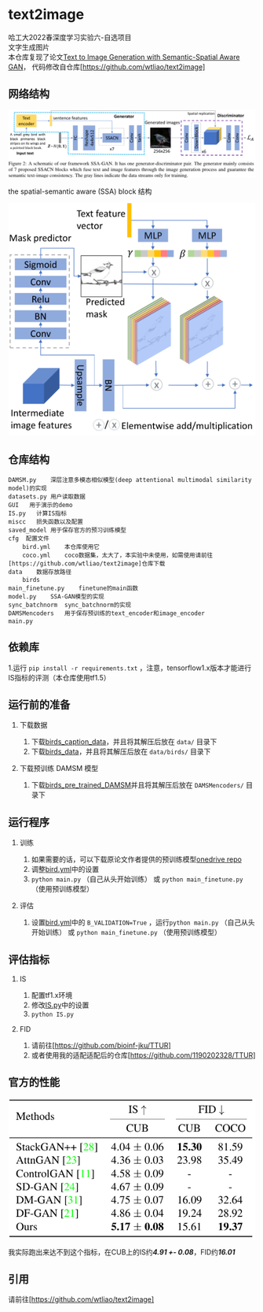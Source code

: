 # text2image

哈工大2022春深度学习实验六-自选项目  
文字生成图片  
本仓库复现了论文[Text to Image Generation with Semantic-Spatial Aware GAN]，
代码修改自仓库[https://github.com/wtliao/text2image]

## 网络结构
![network_structure](./figures/framework.png)

the spatial-semantic aware (SSA) block 结构 

![ssacn](./figures/ssacn.png)

## 仓库结构 
    
    DAMSM.py    深层注意多模态相似模型(deep attentional multimodal similarity model)的实现
    datasets.py 用户读取数据
    GUI   用于演示的demo
    IS.py   计算IS指标
    miscc   损失函数以及配置
    saved_model 用于保存官方的预习训练模型
    cfg  配置文件
        bird.yml    本仓库使用它
        coco.yml    coco数据集，太大了，本实验中未使用，如需使用请前往[https://github.com/wtliao/text2image]仓库下载
    data    数据存放路径
        birds
    main_finetune.py    finetune的main函数
    model.py    SSA-GAN模型的实现
    sync_batchnorm  sync_batchnorm的实现
    DAMSMencoders   用于保存预训练的text_encoder和image_encoder
    main.py
    
        

## 依赖库

1.运行 `pip install -r requirements.txt` ，注意，tensorflow1.x版本才能进行IS指标的评测（本仓库使用tf1.5）


## 运行前的准备  

1. 下载数据  
    1. 下载[birds_caption_data]，并且将其解压后放在 `data/` 目录下
    2. 下载[birds_data]，并且将其解压后放在 `data/birds/` 目录下

2. 下载预训练 DAMSM 模型
    1. 下载[birds_pre_trained_DAMSM]并且将其解压后放在 `DAMSMencoders/` 目录下
    

## 运行程序
1. 训练
    1. 如果需要的话，可以下载原论文作者提供的预训练模型[onedrive repo] 
    2. 调整[bird.yml]中的设置
    3. `python main.py` （自己从头开始训练） 或  `python main_finetune.py` （使用预训练模型）

2. 评估
    1. 设置[bird.yml]中的 `B_VALIDATION=True` ，运行`python main.py` （自己从头开始训练） 或  `python main_finetune.py` （使用预训练模型）
    
## 评估指标
1. IS
    1. 配置tf1.x环境
    2. 修改[IS.py]中的设置
    2. `python IS.py` 
 
2. FID
    1. 请前往[https://github.com/bioinf-jku/TTUR]
    2. 或者使用我的适配适配后的仓库[https://github.com/1190202328/TTUR]


## 官方的性能


![results](./figures/results.png)

我实际跑出来达不到这个指标，在CUB上的IS约***4.91 +- 0.08***，FID约***16.01***
## 引用

请前往[https://github.com/wtliao/text2image]



[Text to Image Generation with Semantic-Spatial Aware GAN]:https://arxiv.org/abs/2104.00567
[https://github.com/wtliao/text2image]:https://github.com/wtliao/text2images
[birds_caption_data]:https://drive.google.com/file/d/1O_LtUP9sch09QH3s_EBAgLEctBQ5JBSJ/view
[birds_data]:http://www.vision.caltech.edu/datasets/cub_200_2011/
[birds_pre_trained_DAMSM]:https://drive.google.com/open?id=1GNUKjVeyWYBJ8hEU-yrfYQpDOkxEyP3V
[onedrive repo]:https://1drv.ms/u/s!At2RxWvE6z1zgvEoglA1flTSnHZqHg?e=TtJNEW
[bird.yml]:cfg/bird.yml
[IS.py]:IS.py
[https://github.com/bioinf-jku/TTUR]:https://github.com/bioinf-jku/TTUR
[https://github.com/1190202328/TTUR]:https://github.com/1190202328/TTUR